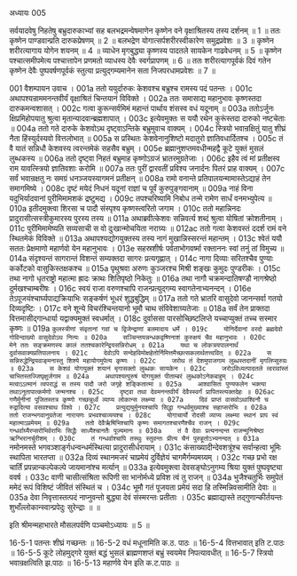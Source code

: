 अध्यायः 005

सर्वयादवेषु निहतेषु बभ्रुदारुकाभ्यां सह बलभद्रमन्वेषमाणेन कृष्णेन वने वृक्षाश्रितस्य तस्य दर्शनम् ॥ 1 ॥ ततः कृष्णेन पाण्डवान्प्रति दारुकप्रेषणम् ॥ 2 ॥ बलभद्रेण योगात्सर्पशरीरस्वीकारेण समुद्रप्रवेशः ॥ 3 ॥ कृष्णेन शरीरत्यागाय योगेन शयनम् ॥ 4 ॥ व्याधेन मृगबुद्ध्या कृष्णस्य पादतले सायकेन गाढवेधनम् ॥ 5 ॥ कृष्णेन पश्चात्समीपमेत्य पश्चात्तापेन प्रणमतो व्याधस्य देवैः स्वर्गप्रापणम् ॥ 6 ॥ ततः शरीरत्यागपूर्वकं दिवं गतेन कृष्णेन देवैः पुष्पवर्षणपूर्वकं स्तुत्या प्रत्युद्गम्यमानेन सता निजपरधामप्रवेशः ॥ 7 ॥

001	वैशम्पायन उवाच ।
001a	ततो ययुर्दारुकः केशवश्च बभ्रुश्च रामस्य पदं पतन्तः ।
001c	अथापश्यन्राममनन्तवीर्यं वृक्षाश्रितं चिन्तयानं विविक्ते ।
002a	ततः समासाद्य महानुभावः कृष्णस्तदा दारुकमन्वशासत् ।
002c	गत्वा कुरून्सर्वमिमं महान्तं पार्थाय शंसस्व वधं यदूनाम् ॥
003a	ततोऽर्जुनः क्षिप्रमिहोपयातु श्रुत्वा मृतान्यादवान्ब्रह्मशापात् ।
003c	इत्येवमुक्तः स ययौ रथेन कुरूंस्तदा दारुको नष्टचेताः ॥
004a	ततो गते दारुके केशवोऽथ दृष्ट्वाऽन्तिके बभ्रुमुवाच वाक्यम् ।
004c	स्त्रियो भवान्रक्षितुं यातु शीघ्रं नैता हिंस्युर्दस्यवो वित्तलोभात् ॥
005a	स प्रस्थितः केशवेनानुशिष्टो मदातुरो ज्ञातिवधार्दितश्च ।
005c	तं वै यातं सन्निधौ केशवस्य त्वरन्तमेकं सहसैव बभ्रुम् ।
005e	ब्रह्मानुशप्तमवधीन्महद्वै कूटे युक्तं मुसलं लुब्धकस्य ॥
006a	ततो दृष्ट्वा निहतं बभ्रुमाह कृष्णोऽग्रजं भ्रातरमुग्रतेजाः ।
006c	इहैव त्वं मां प्रतीक्षस्व राम यावत्स्त्रियो ज्ञातिवशाः करोमि ॥
007a	ततः पुरीं द्वारवतीं प्रविश्य जनार्दनः पितरं प्राह वाक्यम् ।
007c	सर्वं भवान्रक्षतु नः समग्रं धनञ्जयस्यागमनं प्रतीक्षन् ॥
008a	रामो वनान्ते प्रतिपालयन्मामास्तेऽद्याहं तेन समागमिष्ये ।
008c	दृष्टं मयेदं निधनं यदूनां राज्ञां च पूर्वं कुरुपुङ्गवानाम् ॥
009a	नाहं विना यदुभिर्यादवानां पुरीमिमामशकं द्रष्टुमद्य ।
009c	तपश्चरिष्यामि निबोध तन्मे रामेण सार्धं वनमभ्युपेत्य ॥
010a	इतीदमुक्त्वा शिरसा च पादौ संस्पृश्य कृष्णस्त्वरितो जगाम ।
010c	ततो महान्निनदः प्रादुरासीत्सस्त्रीकुमारस्य पुरस्य तस्य ॥
011a	अथाब्रवीत्केशवः सन्निवर्त्य शब्दं श्रुत्वा योषितां क्रोशतीनाम् ।
011c	पुरीमिमामेष्यति सव्यसाची स वो दुःखान्मोचयिता नराग्र्यः ॥
012ac	ततो गत्वा केशवस्तं ददर्श रामं वने स्थितमेकं विविक्ते ॥
013a	अथापश्यद्योगयुक्तस्य तस्य नागं मुखान्निस्सरन्तं महान्तम् ।
013c	श्वेतं ययौ सततः प्रेक्षमाणो महार्णवो येन महानुभावः ।
013e	सहस्रशीर्षः पर्वताभोगवर्ष्मा रक्ताननः स्वां तनुं तां विमुच्य ॥
014a	संदृश्यन्तं सागरान्तं विशन्तं सम्यक्तदा सागरः प्रत्यगृह्णात् ।
014c	नागा दिव्याः सरितश्चैव पुण्याः कर्कोटको वासुकिस्तक्षकश्च ॥
015a	पृथुश्रवा अरुणः कुञ्जरश्च मिश्री शङ्खः कुमुदः पुण्डरीकः ।
015c	तथा नागो धृतराष्ट्रो महात्मा ह्रादः क्राथः शितिपृष्ठो निकेतुः ॥
016a	तथा नागौ चक्रमन्दातिषण्डौ नागश्रेष्ठो दुर्मखश्चाम्बरीषः ।
016c	स्वयं राजा वरुणश्चापि राजन्प्रत्युद्गम्य स्वागतेनाभ्यनन्दन् ।
016e	तेऽपूजयंश्चार्घ्यपाद्यक्रियाभिः सङ्कर्षणं भूधरं शुद्धबुद्धिम् ॥
017a	ततो गते भ्रातरि वासुदेवो जानन्सर्वा गतयो दिव्यदृष्टिः ।
017c	वने शून्ये विचरंश्चिन्तयानो भूमौ चाथ संविवेशाग्र्यतेजाः ॥
018a	सर्वं तेन प्राक्तदा वित्तमासीद्गान्धार्या यद्वाक्यमुक्तं स्वधर्मात् ।
018c	दुर्वाससा पारसोच्छिष्टलिप्ते यच्चाप्युक्तं तच्च सस्मार कृष्णः ॥
019a	`कुलस्त्रीणां संवृतानां गवां च द्विजेन्द्राणां बलमादाय धर्मे ।
019c	योनिर्देवानां वरदो ब्रह्मदेवो गोविन्दाख्यो वासुदेवोऽथ नित्यः ॥
020a	सञ्चिन्तयन्नन्धकवृष्णिनाशं कुरुक्षयं चैव महानुभावः ।
020c	मेने ततः सङ्क्रमणस्य कालं ततश्चकारेन्द्रियसन्निरोधम् ॥
021a	यथा च लोकत्रयपालनार्थं दुर्वासवाक्यप्रतिपालनाय ।
021c	देवोऽपि सन्देहविमोक्षहेतोर्निमित्तमैच्छत्सकलार्थतत्त्ववित् ॥
022a	स सन्निरुद्धेन्द्रियवाङ्मनास्तु शिश्ये महायोगमुपेत्य कृष्णः ।
022c	जरोथ तं देशमुपाजगाम लुब्धस्तदानीं मृगलिप्सुरुग्रः ॥
023a	स केशवं योगयुक्तं शयानं मृगासक्तो लुब्धकः सायकेन ।
023c	जरोऽविध्यत्पादतले त्वरावांस्तं चाभितस्तज्जिघृक्षुर्जगाम ॥
024a	अथापश्यत्पुरुषं योगयुक्तं पीताम्बरं लुब्धकोऽनेकबाहुम् ।
024c	मत्वाऽऽत्मानं त्वपराद्धं स तस्य पादौ जरो जगृहे शङ्कितात्मा ॥
025a	आश्वासितः पुण्यफलेन भक्त्या तथाऽनुतापात्कर्मणो जन्मनश्च ।
025c	दृष्ट्वा तथा देवमनन्तवीर्यं देवैस्स्वर्गं प्रापितस्त्यक्तदेहः ॥
026ac	गणैर्मुनीनां पूजितस्तत्र कृष्णो गच्छन्नूर्ध्वं व्याप्य लोकान्स लक्ष्म्या ॥
027a	दिवं प्राप्तं वासवोऽथाश्विनौ च रुद्रादित्या वसवश्चाथ विश्वे ।
027c	प्रत्युद्ययुर्मुनयश्चापि सिद्धा गन्धर्वमुख्याश्च सहाप्सरोभिः ॥
028a	ततो राजन्भगवानुग्रतेजा नारायणः प्रभवश्चाव्ययश्च ।
028c	योगाचार्यो रोदसी व्याप्य लक्ष्म्या स्थानं प्राप स्वं महात्माऽप्रमेयम् ॥
029a	ततो देवैर्ऋषिभिश्चापि कृष्णः समागतश्चारणैश्चैव राजन् ।
029c	गन्धर्वाग्र्यैरप्सरोभिर्वराभिः सिद्धैः साध्यैश्चानतैः पूज्यमानः ॥
030a	तं वै देवाः प्रत्यनन्दन्त राजन्मुनिश्रेष्ठा ऋग्भिरानर्चुरीशम् ।
030c	तं गन्धर्वाश्चापि तस्थुः स्तुवन्तः प्रीत्य चैनं पुरुहूतोऽभ्यनन्दत् ॥
031a	`नमोनमस्ते भगवञ्शार्ङ्गधन्वन्धर्मस्थित्या प्रादुरासीर्धरायाम् ।
031c	कंसाख्यादीन्देवशत्रूंश्च सर्वान्हत्वा भूमिः स्थापिता भारतप्ता ॥
032a	दिव्यं स्थानमजरं चाप्रमेयं दुर्विज्ञेयं चागमैर्गम्यमग्र्यम् ।
032c	गच्छ प्रभो रक्ष चार्तिं प्रपन्नान्कल्पेकल्पे जायमानांश्च मर्त्यान् ॥
033a	इत्येवमुक्त्वा देवसङ्घोऽनुगम्य श्रिया युक्तं पुष्पवृष्ट्या ववर्ष ।
033c	वाणी चासीत्संश्रिता रूपिणी सा भानोर्मध्ये प्रविश त्वं तु राजन् ॥
034a	भुजैश्चतुर्भिः समुपेतं ममेदं रूपं विशिष्टं जीवितं संस्थितं च ।
034c	भूमौ गतं पूजयता प्रमेयं सदा हि तस्मिन्निवसामीति देवाः ॥
035a	देवा निवृत्तास्तत्पदं नाप्नुवन्तो बुद्ध्या देवं संस्मरन्तः प्रतीताः ।
035c	ब्रह्माद्यास्ते तद्गुणान्कीर्तयन्तः शुभाँल्लोकान्स्वान्प्रपेदुः सुरेन्द्राः ॥ ॥

इति श्रीमन्महाभारते मौसलपर्वणि पञ्चमोऽध्यायः ॥ 5 ॥

16-5-1 पतन्तः शीघ्रं गच्छन्तः ॥ 16-5-2 वधं मधूनामिति क.ठ. पाठः ॥ 16-5-4 वित्तभावात् इति ट.पाठः ॥ 16-5-5 कूटे लोहमुद्गरे युक्तं बद्धं भुसलं ब्राह्मणशप्तं बभ्रुं स्वयमेव निपत्यावधीत् ॥ 16-5-7 स्त्रियो भवान्रक्षत्विति झ.पाठः ॥ 16-5-13 महार्णवे येन इति क.ट.पाठः ॥ 
